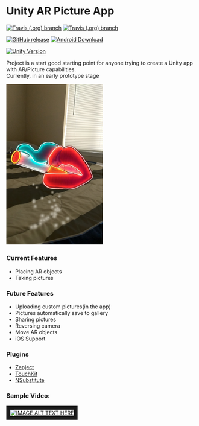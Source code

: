 # Unity AR Picture App
[![Travis (.org) branch](https://img.shields.io/travis/austin47/ProjectPhotoAR_UnityClient/master.svg?label=master-build)](https://travis-ci.org/Austin47/ProjectPhotoAR_UnityClient)
[![Travis (.org) branch](https://img.shields.io/travis/austin47/ProjectPhotoAR_UnityClient/development.svg?label=development-build)](https://travis-ci.org/Austin47/ProjectPhotoAR_UnityClient)

[![GitHub release](https://img.shields.io/github/release-pre/austin47/ProjectPhotoAR_UnityClient.svg?label=pre-release)](https://github.com/Austin47/ProjectPhotoAR_UnityClient/releases)
[![Android Download](https://img.shields.io/badge/download-android-brightgreen.svg)](https://github.com/Austin47/ProjectPhotoAR_UnityClient/releases/download/v0.1.0/v0.1.0.apk)

[![Unity Version](https://img.shields.io/badge/unity%20version%20-2019.1.6f1-blue.svg)](https://unity3d.com/unity/whats-new/2019.1.6)

Project is a start good starting point for anyone trying to create a Unity app with AR/Picture capabilities.<br />
Currently, in an early prototype stage

<img src="/docs/images/v0.1.0_s1.jpg" width="256">

### Current Features
- Placing AR objects
- Taking pictures


### Future Features
- Uploading custom pictures(in the app)
- Pictures automatically save to gallery
- Sharing pictures
- Reversing camera
- Move AR objects
- iOS Support 

### Plugins
- [Zenject](https://github.com/modesttree/Zenject)
- [TouchKit](https://github.com/prime31/TouchKit)
- [NSubstitute](https://nsubstitute.github.io/)

### Sample Video:
<a href="http://www.youtube.com/watch?feature=player_embedded&v=VBF8PrGMDIA
" target="_blank"><img src="http://img.youtube.com/vi/VBF8PrGMDIA/0.jpg" 
alt="IMAGE ALT TEXT HERE" width="256" height="196" border="10" /></a>
